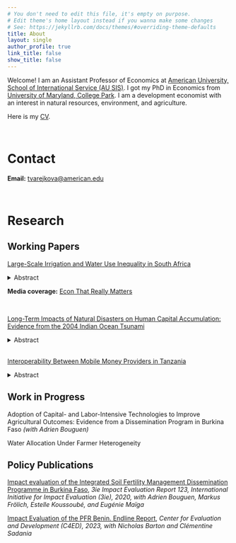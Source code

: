 ```yaml
---
# You don't need to edit this file, it's empty on purpose.
# Edit theme's home layout instead if you wanna make some changes
# See: https://jekyllrb.com/docs/themes/#overriding-theme-defaults
title: About
layout: single
author_profile: true
link_title: false
show_title: false
---
```


Welcome! I am an Assistant Professor of Economics at [American University, School of International Service (AU SIS)](https://www.american.edu/sis/). I got my PhD in Economics from [University of Maryland, College Park](https://econ.umd.edu/). I am a development economist with an interest in natural resources, environment, and agriculture.

Here is my [CV](https://american0-my.sharepoint.com/:b:/g/personal/tvarejkova_american_edu/EZQY0d5aOdxLjfnnIoeHh6EBilr2UkN1s4FOJFWL12HlHA?e=SanGq6).

<br>

# Contact

**Email:** [tvarejkova@american.edu](mailto:tvarejkova@american.edu)

<br>

# Research

## Working Papers

[Large-Scale Irrigation and Water Use Inequality in South Africa](https://drive.google.com/file/d/15Eu8hwhYqfE0ydEFufy9Omx9UE1vQDF-/view)
<details>
  <summary>Abstract</summary>
Large-scale surface irrigation is essential in keeping agriculture viable in regions prone to drought but it has the potential to exacerbate inequality due to the uneven distribution of its benefits and costs. I investigate this issue in the context of South Africa by estimating heterogeneous effects of irrigation canals on crop productivity and agricultural land expansion by type of farmer. To estimate these effects, I use remote sensing measures of crop yields and a novel land cover classification dataset in a spatial regression discontinuity framework with relative elevation to the nearest canal as the running variable. Areas below the canals serve as the treated group, while areas above serve as the control. The findings show that commercial farmers below canals benefit in terms of higher maize and wheat yields and expand their area under production. Census data further reveal that these expanding commercial farms create employment opportunities for the rural poor. In contrast, subsistence farmers below canals experience lower yields relative to those above and do not expand their cultivated area. Despite the unequal distribution of benefits, a cost-benefit analysis demonstrates that large-scale irrigation infrastructure remains a cost-effective investment.
</details>

**Media coverage:** [Econ That Really Matters](https://www.econthatmatters.com/2024/12/a-dam-good-question-do-all-farmers-benefit-equally-from-large-scale-irrigation-in-south-africa/)

<br>

[Long-Term Impacts of Natural Disasters on Human Capital Accumulation: Evidence from the 2004 Indian Ocean Tsunami](https://drive.google.com/file/d/1oE8r57D26pls94dTtGZXrm94Ts9qSGnZ/view)
<details>
  <summary>Abstract</summary>
I examine the long-term impacts of the 2004 Indian Ocean Tsunami on human capital accumulation. Natural disasters have devastating immediate impacts but their long-term consequences remain underexplored. Through the disruption of schools in the affected areas they can negatively affect enrollment and school completion rates. I study the impact of the 2004 Indian Ocean tsunami on human capital accumulation among the affected children and adolescents. Comparing older and younger cohorts within provinces hit by the tsunami and in the rest of the country in a cross-cohort difference-in-differences framework, I find that the tsunami shock increased primary school completion by 1.8 percentage points, while the effect on lower secondary school completion was negative and insignificant and the effect on upper secondary school completion was positive and insignificant. The young adults affected by the tsunami during lower secondary school age or younger were also more likely to perform unpaid family work. A preliminary exploration of mechanisms suggests that the positive effects on human capital accumulation were concentrated among households who did not migrate away from the affected provinces, thus benefiting from relief aid.
</details>
<br>

[Interoperability Between Mobile Money Providers in Tanzania](https://drive.google.com/file/d/1Z0nnF4AEVIZmoX0Clph-pEK5FLoy61wU/view)
<details>
  <summary>Abstract</summary>
This paper examines the impact of interoperability between mobile money providers (MMPs) on mobile money adoption in Tanzania. The introduction of account-to-account (A2A) interoperability, which allows users to transfer funds between accounts across different MMPs, was expected to foster broader adoption by leveraging network externalities and reducing transaction costs. Using data from the Tanzania National Panel Survey (NPS), I develop a differentiated product demand model to estimate the effect of interoperability on mobile money adoption. The model captures how household preferences for interoperability vary by key characteristics such as wealth, education, and urban residence. Results show that households, on average, place a positive value on interoperability, with wealthier, more educated, and urban households exhibiting a stronger preference for interoperable services. This study contributes to the literature on financial inclusion and the importance of regulatory framework in driving mobile money adoption.
</details>

## Work in Progress

Adoption of Capital- and Labor-Intensive Technologies to Improve Agricultural Outcomes: Evidence from a Dissemination Program in Burkina Faso
*(with Adrien Bouguen)*

Water Allocation Under Farmer Heterogeneity

## Policy Publications

[Impact evaluation of the Integrated Soil Fertility Management Dissemination Programme in Burkina Faso](https://drive.google.com/file/d/1ZVn1hJtRPIJdbseSSMaG7ilcfaMwBE9u/view), *3ie Impact Evaluation Report 123, International Initiative for Impact Evaluation (3ie), 2020, with Adrien Bouguen, Markus Frölich, Estelle Koussoubé, and Eugénie Maïga*

[Impact Evaluation of the PFR Benin. Endline Report](https://drive.google.com/file/d/1ZeeC1njjXFMVXMqpzbJDzLAzsSnRh_LV/view), *Center for Evaluation and Development (C4ED), 2023, with Nicholas Barton and Clémentine Sadania*

